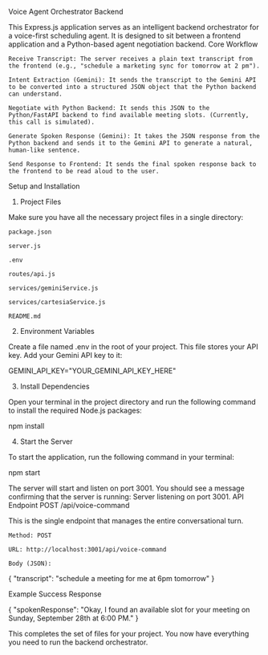 Voice Agent Orchestrator Backend

This Express.js application serves as an intelligent backend orchestrator for a voice-first scheduling agent. It is designed to sit between a frontend application and a Python-based agent negotiation backend.
Core Workflow

    Receive Transcript: The server receives a plain text transcript from the frontend (e.g., "schedule a marketing sync for tomorrow at 2 pm").

    Intent Extraction (Gemini): It sends the transcript to the Gemini API to be converted into a structured JSON object that the Python backend can understand.

    Negotiate with Python Backend: It sends this JSON to the Python/FastAPI backend to find available meeting slots. (Currently, this call is simulated).

    Generate Spoken Response (Gemini): It takes the JSON response from the Python backend and sends it to the Gemini API to generate a natural, human-like sentence.

    Send Response to Frontend: It sends the final spoken response back to the frontend to be read aloud to the user.

Setup and Installation
1. Project Files

Make sure you have all the necessary project files in a single directory:

    package.json

    server.js

    .env

    routes/api.js

    services/geminiService.js

    services/cartesiaService.js

    README.md

2. Environment Variables

Create a file named .env in the root of your project. This file stores your API key. Add your Gemini API key to it:

GEMINI_API_KEY="YOUR_GEMINI_API_KEY_HERE"

3. Install Dependencies

Open your terminal in the project directory and run the following command to install the required Node.js packages:

npm install

4. Start the Server

To start the application, run the following command in your terminal:

npm start

The server will start and listen on port 3001. You should see a message confirming that the server is running: Server listening on port 3001.
API Endpoint
POST /api/voice-command

This is the single endpoint that manages the entire conversational turn.

    Method: POST

    URL: http://localhost:3001/api/voice-command

    Body (JSON):

{
  "transcript": "schedule a meeting for me at 6pm tomorrow"
}

Example Success Response

{
  "spokenResponse": "Okay, I found an available slot for your meeting on Sunday, September 28th at 6:00 PM."
}

This completes the set of files for your project. You now have everything you need to run the backend orchestrator.